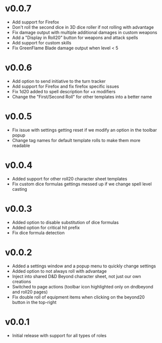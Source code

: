 v0.0.7
===

- Add support for Firefox
- Don't roll the second dice in 3D dice roller if not rolling with advantage
- Fix damage output with multiple additional damages in custom weapons
- Add a "Display in Roll20" button for weapons and attack spells
- Add support for custom skills
- Fix GreenFlame Blade damage output when level < 5

v0.0.6
===

- Add option to send initiative to the turn tracker
- Add support for Firefox and fix firefox specific issues
- Fix 1d20 added to spell description for +x modifiers
- Change the "First/Second Roll" for other templates into a better name

v0.0.5
===

- Fix issue with settings getting reset if we modify an option in the toolbar popup
- Change tag names for default template rolls to make them more readable

v0.0.4
===

- Added support for other roll20 character sheet templates
- Fix custom dice formulas gettings messed up if we change spell level casting

v0.0.3
===

- Added option to disable substitution of dice formulas
- Added option for critical hit prefix
- Fix dice formula detection

v0.0.2
===

- Added a settings window and a popup menu to quickly change settings
- Added option to not always roll with advantage
- Inject into shared D&D Beyond character sheet, not just our own creations
- Switched to page actions (toolbar icon highlighted only on dndbeyond and roll20 pages)
- Fix double roll of equipment items when clicking on the beyond20 button in the top-right


v0.0.1
===
- Initial release with support for all types of roles
